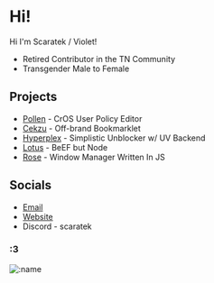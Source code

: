 # Hi!
Hi I'm Scaratek / Violet!
- Retired Contributor in the TN Community
- Transgender Male to Female

## Projects
- [Pollen](https://github.com/mercuryworkshop/pollen) - CrOS User Policy Editor
- [Cekzu](https://github.com/scaratek/cekzu) - Off-brand Bookmarklet
- [Hyperplex](https://github.com/scaratek/hyperplex) - Simplistic Unblocker w/ UV Backend
- [Lotus](https://github.com/scaratek/lotus) - BeEF but Node
- [Rose](https://github.com/scaratek/rose) - Window Manager Written In JS

## Socials
- [Email](mailto:scaratek@outlook.com)
- [Website](https://scarat3k.me)
- Discord - scaratek

### :3 
![:name](https://count.getloli.com/get/@:name)
